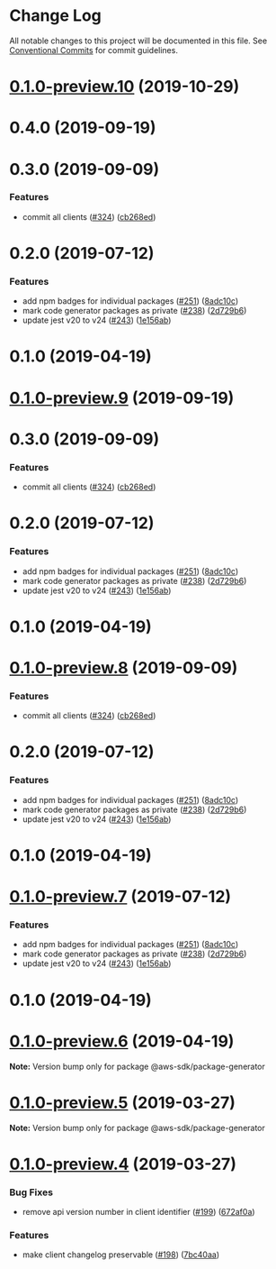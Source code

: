 # Change Log

All notable changes to this project will be documented in this file.
See [Conventional Commits](https://conventionalcommits.org) for commit guidelines.

# [0.1.0-preview.10](https://github.com/aws/aws-sdk-js-v3/compare/@aws-sdk/package-generator@0.1.0-preview.5...@aws-sdk/package-generator@0.1.0-preview.10) (2019-10-29)



# 0.4.0 (2019-09-19)



# 0.3.0 (2019-09-09)


### Features

* commit all clients ([#324](https://github.com/aws/aws-sdk-js-v3/issues/324)) ([cb268ed](https://github.com/aws/aws-sdk-js-v3/commit/cb268ed))



# 0.2.0 (2019-07-12)


### Features

* add npm badges for individual packages ([#251](https://github.com/aws/aws-sdk-js-v3/issues/251)) ([8adc10c](https://github.com/aws/aws-sdk-js-v3/commit/8adc10c))
* mark code generator packages as private ([#238](https://github.com/aws/aws-sdk-js-v3/issues/238)) ([2d729b6](https://github.com/aws/aws-sdk-js-v3/commit/2d729b6))
* update jest v20 to v24 ([#243](https://github.com/aws/aws-sdk-js-v3/issues/243)) ([1e156ab](https://github.com/aws/aws-sdk-js-v3/commit/1e156ab))



# 0.1.0 (2019-04-19)





# [0.1.0-preview.9](https://github.com/aws/aws-sdk-js-v3/compare/@aws-sdk/package-generator@0.1.0-preview.5...@aws-sdk/package-generator@0.1.0-preview.9) (2019-09-19)



# 0.3.0 (2019-09-09)


### Features

* commit all clients ([#324](https://github.com/aws/aws-sdk-js-v3/issues/324)) ([cb268ed](https://github.com/aws/aws-sdk-js-v3/commit/cb268ed))



# 0.2.0 (2019-07-12)


### Features

* add npm badges for individual packages ([#251](https://github.com/aws/aws-sdk-js-v3/issues/251)) ([8adc10c](https://github.com/aws/aws-sdk-js-v3/commit/8adc10c))
* mark code generator packages as private ([#238](https://github.com/aws/aws-sdk-js-v3/issues/238)) ([2d729b6](https://github.com/aws/aws-sdk-js-v3/commit/2d729b6))
* update jest v20 to v24 ([#243](https://github.com/aws/aws-sdk-js-v3/issues/243)) ([1e156ab](https://github.com/aws/aws-sdk-js-v3/commit/1e156ab))



# 0.1.0 (2019-04-19)





# [0.1.0-preview.8](https://github.com/aws/aws-sdk-js-v3/compare/@aws-sdk/package-generator@0.1.0-preview.5...@aws-sdk/package-generator@0.1.0-preview.8) (2019-09-09)


### Features

* commit all clients ([#324](https://github.com/aws/aws-sdk-js-v3/issues/324)) ([cb268ed](https://github.com/aws/aws-sdk-js-v3/commit/cb268ed))



# 0.2.0 (2019-07-12)


### Features

* add npm badges for individual packages ([#251](https://github.com/aws/aws-sdk-js-v3/issues/251)) ([8adc10c](https://github.com/aws/aws-sdk-js-v3/commit/8adc10c))
* mark code generator packages as private ([#238](https://github.com/aws/aws-sdk-js-v3/issues/238)) ([2d729b6](https://github.com/aws/aws-sdk-js-v3/commit/2d729b6))
* update jest v20 to v24 ([#243](https://github.com/aws/aws-sdk-js-v3/issues/243)) ([1e156ab](https://github.com/aws/aws-sdk-js-v3/commit/1e156ab))



# 0.1.0 (2019-04-19)





# [0.1.0-preview.7](https://github.com/aws/aws-sdk-js-v3/compare/@aws-sdk/package-generator@0.1.0-preview.5...@aws-sdk/package-generator@0.1.0-preview.7) (2019-07-12)


### Features

* add npm badges for individual packages ([#251](https://github.com/aws/aws-sdk-js-v3/issues/251)) ([8adc10c](https://github.com/aws/aws-sdk-js-v3/commit/8adc10c))
* mark code generator packages as private ([#238](https://github.com/aws/aws-sdk-js-v3/issues/238)) ([2d729b6](https://github.com/aws/aws-sdk-js-v3/commit/2d729b6))
* update jest v20 to v24 ([#243](https://github.com/aws/aws-sdk-js-v3/issues/243)) ([1e156ab](https://github.com/aws/aws-sdk-js-v3/commit/1e156ab))



# 0.1.0 (2019-04-19)





# [0.1.0-preview.6](https://github.com/aws/aws-sdk-js-v3/compare/@aws-sdk/package-generator@0.1.0-preview.5...@aws-sdk/package-generator@0.1.0-preview.6) (2019-04-19)

**Note:** Version bump only for package @aws-sdk/package-generator

# [0.1.0-preview.5](https://github.com/aws/aws-sdk-js-v3/compare/@aws-sdk/package-generator@0.1.0-preview.4...@aws-sdk/package-generator@0.1.0-preview.5) (2019-03-27)

**Note:** Version bump only for package @aws-sdk/package-generator

# [0.1.0-preview.4](https://github.com/aws/aws-sdk-js-v3/compare/@aws-sdk/package-generator@0.1.0-preview.3...@aws-sdk/package-generator@0.1.0-preview.4) (2019-03-27)

### Bug Fixes

- remove api version number in client identifier ([#199](https://github.com/aws/aws-sdk-js-v3/issues/199)) ([672af0a](https://github.com/aws/aws-sdk-js-v3/commit/672af0a))

### Features

- make client changelog preservable ([#198](https://github.com/aws/aws-sdk-js-v3/issues/198)) ([7bc40aa](https://github.com/aws/aws-sdk-js-v3/commit/7bc40aa))
